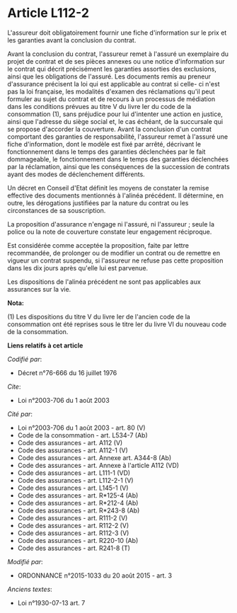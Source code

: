 # Article L112-2

L'assureur doit obligatoirement fournir une fiche d'information sur le prix et les garanties avant la conclusion du contrat.

Avant la conclusion du contrat, l'assureur remet à l'assuré un exemplaire du projet de contrat et de ses pièces annexes ou
une notice d'information sur le contrat qui décrit précisément les garanties assorties des exclusions, ainsi que les
obligations de l'assuré. Les documents remis au preneur d'assurance précisent la loi qui est applicable au contrat si celle-
ci n'est pas la loi française, les modalités d'examen des réclamations qu'il peut formuler au sujet du contrat et de recours
à un processus de médiation dans les conditions prévues au titre V du livre Ier du code de la consommation (1), sans
préjudice pour lui d'intenter une action en justice, ainsi que l'adresse du siège social et, le cas échéant, de la succursale
qui se propose d'accorder la couverture. Avant la conclusion d'un contrat comportant des garanties de responsabilité,
l'assureur remet à l'assuré une fiche d'information, dont le modèle est fixé par arrêté, décrivant le fonctionnement dans le
temps des garanties déclenchées par le fait dommageable, le fonctionnement dans le temps des garanties déclenchées par la
réclamation, ainsi que les conséquences de la succession de contrats ayant des modes de déclenchement différents.

Un décret en Conseil d'Etat définit les moyens de constater la remise effective des documents mentionnés à l'alinéa
précédent. Il détermine, en outre, les dérogations justifiées par la nature du contrat ou les circonstances de sa
souscription.

La proposition d'assurance n'engage ni l'assuré, ni l'assureur ; seule la police ou la note de couverture constate leur
engagement réciproque.

Est considérée comme acceptée la proposition, faite par lettre recommandée, de prolonger ou de modifier un contrat ou de
remettre en vigueur un contrat suspendu, si l'assureur ne refuse pas cette proposition dans les dix jours après qu'elle lui
est parvenue.

Les dispositions de l'alinéa précédent ne sont pas applicables aux assurances sur la vie.

**Nota:**

(1) Les dispositions du titre V du livre Ier de l'ancien code de la consommation ont été reprises sous le titre Ier du livre
VI du nouveau code de la consommation.

**Liens relatifs à cet article**

_Codifié par_:

  - Décret n°76-666 du 16 juillet 1976

_Cite_:

  - Loi n°2003-706 du 1 août 2003

_Cité par_:

  - Loi n°2003-706 du 1 août 2003 - art. 80 (V)
  - Code de la consommation - art. L534-7 (Ab)
  - Code des assurances - art. A112 (V)
  - Code des assurances - art. A112-1 (V)
  - Code des assurances - art. Annexe art. A344-8 (Ab)
  - Code des assurances - art. Annexe à l'article A112 (VD)
  - Code des assurances - art. L111-1 (VD)
  - Code des assurances - art. L112-2-1 (V)
  - Code des assurances - art. L145-1 (V)
  - Code des assurances - art. R*125-4 (Ab)
  - Code des assurances - art. R*212-4 (Ab)
  - Code des assurances - art. R*243-8 (Ab)
  - Code des assurances - art. R111-2 (V)
  - Code des assurances - art. R112-2 (V)
  - Code des assurances - art. R112-3 (V)
  - Code des assurances - art. R220-10 (Ab)
  - Code des assurances - art. R241-8 (T)

_Modifié par_:

  - ORDONNANCE n°2015-1033 du 20 août 2015 - art. 3

_Anciens textes_:

  - Loi n°1930-07-13 art. 7
